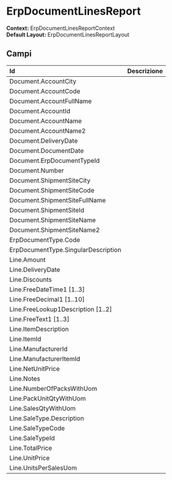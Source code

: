 # ErpDocumentLinesReport

**Context:** ErpDocumentLinesReportContext  
**Default Layout:** ErpDocumentLinesReportLayout



## Campi

| Id | Descrizione |
| :--- | :--- |
| Document.AccountCity |  |
| Document.AccountCode |  |
| Document.AccountFullName |  |
| Document.AccountId |  |
| Document.AccountName |  |
| Document.AccountName2 |  |
| Document.DeliveryDate |  |
| Document.DocumentDate |  |
| Document.ErpDocumentTypeId |  |
| Document.Number |  |
| Document.ShipmentSiteCity |  |
| Document.ShipmentSiteCode |  |
| Document.ShipmentSiteFullName |  |
| Document.ShipmentSiteId |  |
| Document.ShipmentSiteName |  |
| Document.ShipmentSiteName2 |  |
| ErpDocumentType.Code |  |
| ErpDocumentType.SingularDescription |  |
| Line.Amount |  |
| Line.DeliveryDate |  |
| Line.Discounts |  |
| Line.FreeDateTime1 \[1..3\] |  |
| Line.FreeDecimal1 \[1..10\] |  |
| Line.FreeLookup1Description \[1..2\] |  |
| Line.FreeText1 \[1..3\] |  |
| Line.ItemDescription |  |
| Line.ItemId |  |
| Line.ManufacturerId |  |
| Line.ManufacturerItemId |  |
| Line.NetUnitPrice |  |
| Line.Notes |  |
| Line.NumberOfPacksWithUom |  |
| Line.PackUnitQtyWithUom |  |
| Line.SalesQtyWithUom |  |
| Line.SaleType.Description |  |
| Line.SaleTypeCode |  |
| Line.SaleTypeId |  |
| Line.TotalPrice |  |
| Line.UnitPrice |  |
| Line.UnitsPerSalesUom |  |

